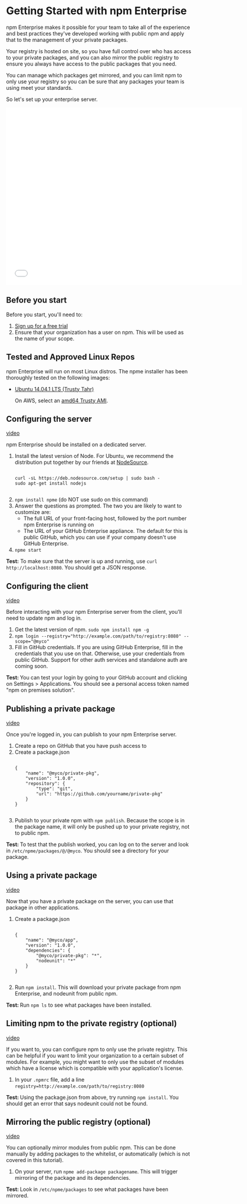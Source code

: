 <!--
title: Quick start for npm Enterprise
featured: true
-->

<h1>Getting Started with npm Enterprise</h1>
<p>npm Enterprise makes it possible for your team to take all of the experience and best practices they've developed working with public npm and apply that to the management of your private packages.</p>

<p>Your registry is hosted on site, so you have full control over who has access to your private packages, and you can also mirror the public registry to ensure you always have access to the public packages that you need.</p>

<p>You can manage which packages get mirrored, and you can limit npm to only use your registry so you can be sure that any packages your team is using meet your standards.</p>

<p>So let's set up your enterprise server.</p>

<iframe width="640" height="480" src="//www.youtube.com/embed/XWRjLeZt98A" frameborder="0" allowfullscreen></iframe>

<h2>Before you start</h2>
<p>Before you start, you'll need to:
    <ol>
        <li><a href="https://www.npmjs.org/enterprise">Sign up for a free trial</a></li>
        <li>Ensure that your organization has a user on npm. This will be used as the name of your scope.</li>
    </ol>
</p>

<h2>Tested and Approved Linux Repos</h2>

<p>npm Enterprise will run on most Linux distros.   The npme installer has been thoroughly tested on the following images:</p>
<ul>
    <li><p><a href="http://releases.ubuntu.com/trusty/">Ubuntu 14.04.1 LTS (Trusty Tahr)</a></p>
    <p>On AWS, select an <a href="http://cloud-images.ubuntu.com/locator/ec2/">amd64 Trusty AMI<a/>.</p>
    </li>
</ul>

<h2>Configuring the server</h2>
<a href="https://www.youtube.com/watch?v=EK4fv4iC-4Y#t=64">video</a>

<p>npm Enterprise should be installed on a dedicated server.</p>
<ol>
    <li>Install the latest version of Node. For Ubuntu, we recommend the distribution put together by our friends at <a href="https://nodesource.com/">NodeSource</a>.
        <pre><code>
curl -sL https://deb.nodesource.com/setup | sudo bash -
sudo apt-get install nodejs
        </code></pre>
    </li>
    <li><code>npm install npme</code> (do NOT use sudo on this command)</li>
    <li>Answer the questions as prompted. The two you are likely to want to customize are:
        <ul>
            <li>The full URL of your front-facing host, followed by the port number npm Enterprise is running on</li>
            <li>The URL of your GitHub Enterprise appliance. The default for this is public GitHub, which you can use if your company doesn't use GitHub Enterprise.</li>
        </ul>
    </li>
    <li><code>npme start</code></li>
</ol>

<p><strong>Test:</strong> To make sure that the server is up and running, use <code>curl http://localhost:8080</code>. You should get a JSON response.</p>

<h2>Configuring the client</h2>
<a href="https://www.youtube.com/watch?v=EK4fv4iC-4Y#t=144">video</a>
<p>Before interacting with your npm Enterprise server from the client, you'll need to update npm and log in.</p>

<ol>
    <li>Get the latest version of npm. <code>sudo npm install npm -g</code></li>
    <li><code>npm login --registry="http://example.com/path/to/registry:8080" --scope="@myco"</code></li>
<li>Fill in GitHub credentials. If you are using GitHub Enterprise, fill in the credentials that you use on that. Otherwise, use your credentials from public GitHub. Support for other auth services and standalone auth are coming soon.</li>
</ol>

<p><strong>Test: </strong>You can test your login by going to your GitHub account and clicking on Settings > Applications. You should see a personal access token named "npm on premises solution".</p>

<h2>Publishing a private package</h2>
<a href="https://www.youtube.com/watch?v=EK4fv4iC-4Y#t=220">video</a>
<p>
    Once you're logged in, you can publish to your npm Enterprise server.
</p>
<ol>
    <li>Create a repo on GitHub that you have push access to</li>
    <li>Create a package.json
    <pre><code>
{
    "name": "@myco/private-pkg",
    "version": "1.0.0",
    "repository": {
        "type": "git",
        "url": "https://github.com/yourname/private-pkg"
    }
}
    </code></pre>
    </li>
    <li>Publish to your private npm with <code>npm publish</code>. Because the scope is in the package name, it will only be pushed up to your private registry, not to public npm.</li>
</ol>
<p><strong>Test: </strong>To test that the publish worked, you can log on to the server and look in <code>/etc/npme/packages/@/@myco</code>. You should see a directory for your package.</p>
<h2>Using a private package</h2>
<a href="https://www.youtube.com/watch?v=EK4fv4iC-4Y#t=297">video</a>
<p>
    Now that you have a private package on the server, you can use that package in other applications.
</p>
<ol>
    <li>Create a package.json
    <pre><code>
{
    "name": "@myco/app",
    "version": "1.0.0",
    "dependencies": {
        "@myco/private-pkg": "*",
        "nodeunit": "*"
    }
}
    </code></pre>
    </li>
    <li>Run <code>npm install</code>. This will download your private package from npm Enterprise, and nodeunit from public npm.</li>
</ol>
<p><strong>Test: </strong>Run <code>npm ls</code> to see what packages have been installed.</p>
<h2>Limiting npm to the private registry (optional)</h2>
<a href="https://www.youtube.com/watch?v=EK4fv4iC-4Y#t=326">video</a>

<p>If you want to, you can configure npm to only use the private registry. This can be helpful if you want to limit your organization to a certain subset of modules. For example, you might want to only use the subset of modules which have a license which is compatible with your application's license.</p>
<ol>
    <li>In your <code>.npmrc</code> file, add a line <code>registry=http://example.com/path/to/registry:8080</code></li>
</ol>
<p><strong>Test: </strong>Using the package.json from above, try running <code>npm install</code>. You should get an error that says nodeunit could not be found.</p>
<h2>Mirroring the public registry (optional)</h2>
<a href="https://www.youtube.com/watch?v=EK4fv4iC-4Y#t=357">video</a>

<p>You can optionally mirror modules from public npm. This can be done manually by adding packages to the whitelist, or automatically (which is not covered in this tutorial).</p>
<ol>
    <li>On your server, run <code>npme add-package packagename</code>. This will trigger mirroring of the package and its dependencies.</li>
</ol>
<p><strong>Test: </strong>Look in <code>/etc/npme/packages</code> to see what packages have been mirrored.</p>
